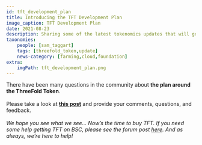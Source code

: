 ```yaml
---
id: tft_development_plan
title: Introducing the TFT Development Plan
image_caption: TFT Development Plan
date: 2021-08-23
description: Sharing some of the latest tokenomics updates that will go live with Grid 3.0. A sustainable development plan for TFT.
taxonomies:
    people: [sam_taggart]
    tags: [threefold_token,update]
    news-category: [farming,cloud,foundation]
extra:
    imgPath: tft_development_plan.png
---
```


There have been many questions in the community about **the plan around the ThreeFold Token**.
<br/>
<br/>
Please take a look at **[this post](https://forum.threefold.io/t/tft-development-plan/1149)** and provide your comments, questions, and feedback.
<br/>
<br/>
*We hope you see what we see… Now’s the time to buy TFT. If you need some help getting TFT on BSC, please see the forum post [here](https://forum.threefold.io/t/how-to-buy-tft-on-binance-smart-chain-using-pancake-swap-protocol/902). And as always, we’re here to help!*